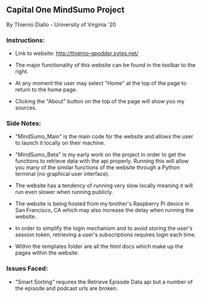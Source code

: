 ## Capital One MindSumo Project

By Thierno Diallo - University of Virginia '20

### Instructions:

- Link to website: http://thierno-gpodder.sytes.net/

- The major functionality of this website can be found in the toolbar to the right.

- At any moment the user may select "Home" at the top of the page to return to the home page.

- Clicking the "About" button on the top of the page will show you my sources.



### Side Notes:

- "MindSumo_Main" is the main code for the website and allows the user to launch it locally on their machine.

- "MindSumo_Beta" is my early work on the project in order to get the functions to retrieve data with the api properly. Running this will allow you many of the similar functions of the website through a Python terminal (no graphical user interface).

- The website has a tendency of running very slow locally meaning it will run even slower when running publicly.

- The website is being hosted from my brother's Raspberry Pi device in San Francisco, CA which may also increase the delay when running the website.

- In order to simplify the login mechanism and to avoid storing the user's session token, retrieving a user's subscriptions requires login each time.

- Within the templates folder are all the html docs which make up the pages within the website.


### Issues Faced:

- "Smart Sorting" requires the Retrieve Episode Data api but a number of the episode and podcast urls are broken.
